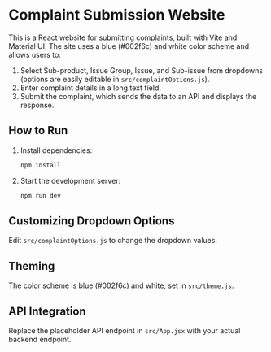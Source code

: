 # Complaint Submission Website

This is a React website for submitting complaints, built with Vite and Material UI. The site uses a blue (#002f6c) and white color scheme and allows users to:

1. Select Sub-product, Issue Group, Issue, and Sub-issue from dropdowns (options are easily editable in `src/complaintOptions.js`).
2. Enter complaint details in a long text field.
3. Submit the complaint, which sends the data to an API and displays the response.

## How to Run

1. Install dependencies:
   ```sh
   npm install
   ```
2. Start the development server:
   ```sh
   npm run dev
   ```

## Customizing Dropdown Options
Edit `src/complaintOptions.js` to change the dropdown values.

## Theming
The color scheme is blue (#002f6c) and white, set in `src/theme.js`.

## API Integration
Replace the placeholder API endpoint in `src/App.jsx` with your actual backend endpoint.
